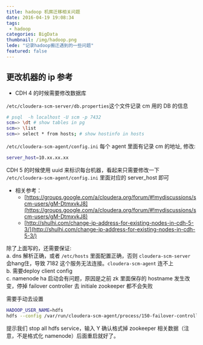 ```yaml
---
title: hadoop 机房迁移相关问题
date: 2016-04-19 19:08:34
tags:
 - hadoop
categories: BigData
thumbnail: /img/hadoop.png
lede: "记录hadoop搬迁遇到的一些问题"
featured: false
---
```


更改机器的 ip 参考
------


* CDH 4 的时候需要修改数据库

`/etc/cloudera-scm-server/db.properties`这个文件记录 cm 用的 DB 的信息  

```bash
# psql  -h localhost -U scm -p 7432
scm=> \dt # show tables in pg
scm=> \list
scm=> select * from hosts; # show hostinfo in hosts
```

<!-- more -->

`/etc/cloudera-scm-agent/config.ini` 每个 agent 里面有记录 cm 的地址, 修改:   

```bash  
server_host=10.xx.xx.xx
```

CDH 5 的时候使用 uuid 来标识每台机器，看起来只需要修改一下 `/etc/cloudera-scm-agent/config.ini` 里面对应的 server_host 即可


* 相关参考：
  * [https://groups.google.com/a/cloudera.org/forum/#!mydiscussions/scm-users/gM-DtmxvkJ8](https://groups.google.com/a/cloudera.org/forum/#!mydiscussions/scm-users/gM-DtmxvkJ8)
  * [http://shulhi.com/change-ip-address-for-existing-nodes-in-cdh-5-3/](http://shulhi.com/change-ip-address-for-existing-nodes-in-cdh-5-3/)


除了上面写的，还需要保证:   
a. dns 解析正确，或者 `/etc/hosts` 里面配置正确，否则 `cloudera-scm-server` 会hang住，导致 7182 这个服务无法连接。`cloudera-scm-agent` 连不上   
b. 需要deploy client config  
c. namenode ha 启动会有问题，原因是之前 zk 里面保存的 hostname 发生改变，停掉 failover controller 去 initiale zookeeper 都不会失败  


需要手动去设置

```bash
HADOOP_USER_NAME=hdfs
hdfs --config /var/run/cloudera-scm-agent/process/150-failover-controller-initialize-znode zkfc -formatZK
```

提示我们 stop all hdfs service，输入 Y 确认格式掉 zookeeper 相关数据（注意，不是格式化 namenode）后面重启就好了。
